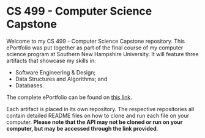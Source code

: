 # CS 499 - Computer Science Capstone

Welcome to my CS 499 - Computer Science Capstone repository. This ePortfolio was put together as part of the final course of my computer science program at Southern New Hampshire University. It will feature three artifacts that showcase my skills in:
- Software Engineering & Design;
- Data Structures and Algorithms; and
- Databases.

The complete ePortfolio can be found on [this link](cs499.crabcakes.dev).


Each artifact is placed in its own repository. The respective repositories all contain detailed README files on how to clone and run each file on your computer. **Please note that the API may not be cloned or run on your computer, but may be accessed through the link provided**.

